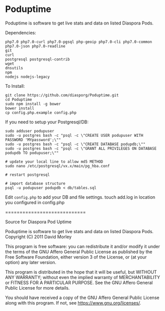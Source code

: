 # Poduptime

Poduptime is software to get live stats and data on listed Diaspora Pods.

Dependencies:
```
php7.0 php7.0-curl php7.0-pgsql php-geoip php7.0-cli php7.0-common php7.0-json php7.0-readline
git
curl
postgresql postgresql-contrib
wget
dnsutils
npm
nodejs nodejs-legacy
```

To Install:
```
git clone https://github.com/diasporg/Poduptime.git
cd Poduptime
sudo npm install -g bower
bower install
cp config.php.example config.php
```

If you need to setup your Postgresql/DB:
```
sudo adduser podupuser
sudo -u postgres bash -c "psql -c \"CREATE USER podupuser WITH PASSWORD 'MYpassword';\""
sudo -u postgres bash -c "psql -c \"CREATE DATABASE podupdb;\""
sudo -u postgres bash -c "psql -c \"GRANT ALL PRIVILEGES ON DATABASE podupdb TO podupuser;\""

# update your local line to allow md5 METHOD
sudo nano /etc/postgresql/vx.x/main/pg_hba.conf

# restart postgresql

# import database structure
psql -u podupuser podupdb < db/tables.sql
```

Edit `config.php` to add your DB and file settings.
touch add.log in location you configured in config.php


============================

Source for Diaspora Pod Uptime

  Poduptime is software to get live stats and data on listed Diaspora Pods.
  Copyright (C) 2011 David Morley

  This program is free software: you can redistribute it and/or modify
  it under the terms of the GNU Affero General Public License as
  published by the Free Software Foundation, either version 3 of the
  License, or (at your option) any later version.

  This program is distributed in the hope that it will be useful,
  but WITHOUT ANY WARRANTY; without even the implied warranty of
  MERCHANTABILITY or FITNESS FOR A PARTICULAR PURPOSE.  See the
  GNU Affero General Public License for more details.

  You should have received a copy of the GNU Affero General Public License
  along with this program.  If not, see <https://www.gnu.org/licenses/>.
